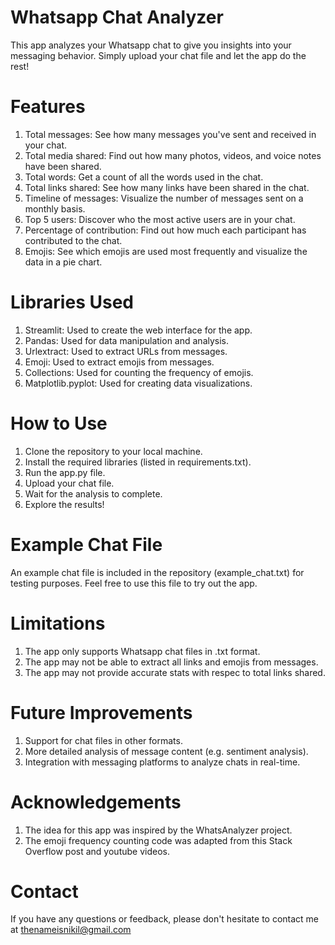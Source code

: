 # Whatsapp Chat Analyzer
This app analyzes your Whatsapp chat to give you insights into your messaging behavior. Simply upload your chat file and let the app do the rest!

# Features
1. Total messages: See how many messages you've sent and received in your chat.
2. Total media shared: Find out how many photos, videos, and voice notes have been shared.
3. Total words: Get a count of all the words used in the chat.
4. Total links shared: See how many links have been shared in the chat.
5. Timeline of messages: Visualize the number of messages sent on a monthly basis.
6. Top 5 users: Discover who the most active users are in your chat.
7. Percentage of contribution: Find out how much each participant has contributed to the chat.
8. Emojis: See which emojis are used most frequently and visualize the data in a pie chart.

# Libraries Used

1. Streamlit: Used to create the web interface for the app.
2. Pandas: Used for data manipulation and analysis.
3. Urlextract: Used to extract URLs from messages.
4. Emoji: Used to extract emojis from messages.
5. Collections: Used for counting the frequency of emojis.
6. Matplotlib.pyplot: Used for creating data visualizations.

# How to Use
1. Clone the repository to your local machine.
2. Install the required libraries (listed in requirements.txt).
3. Run the app.py file.
4. Upload your chat file.
5. Wait for the analysis to complete.
6. Explore the results!

# Example Chat File
An example chat file is included in the repository (example_chat.txt) for testing purposes. Feel free to use this file to try out the app.

# Limitations
1. The app only supports Whatsapp chat files in .txt format.
2. The app may not be able to extract all links and emojis from messages.
3. The app may not provide accurate stats with respec to total links shared.

# Future Improvements
1. Support for chat files in other formats.
2. More detailed analysis of message content (e.g. sentiment analysis).
3. Integration with messaging platforms to analyze chats in real-time.

# Acknowledgements

1. The idea for this app was inspired by the WhatsAnalyzer project.
2. The emoji frequency counting code was adapted from this Stack Overflow post and youtube videos.

# Contact

If you have any questions or feedback, please don't hesitate to contact me at thenameisnikil@gmail.com
